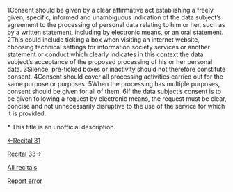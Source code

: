 
1Consent should be given by a clear affirmative act establishing a freely given, specific, informed and unambiguous indication of the data subject’s agreement to the processing of personal data relating to him or her, such as by a written statement, including by electronic means, or an oral statement. 2This could include ticking a box when visiting an internet website, choosing technical settings for information society services or another statement or conduct which clearly indicates in this context the data subject’s acceptance of the proposed processing of his or her personal data. 3Silence, pre-ticked boxes or inactivity should not therefore constitute consent. 4Consent should cover all processing activities carried out for the same purpose or purposes. 5When the processing has multiple purposes, consent should be given for all of them. 6If the data subject’s consent is to be given following a request by electronic means, the request must be clear, concise and not unnecessarily disruptive to the use of the service for which it is provided.


\* This title is an unofficial description.




[←Recital 31](https://gdpr-info.eu/recitals/no-31/ "31 - Not Applicable to Public Authorities in Connection with Their Official Tasks")


[Recital 33→](https://gdpr-info.eu/recitals/no-33/ "33 - Consent to Certain Areas of Scientific Research")


[All recitals](https://gdpr-info.eu/recitals/)

[Report error](https://gdpr-info.eu/gf/?TB_iframe=true&height=306 "Your message")


